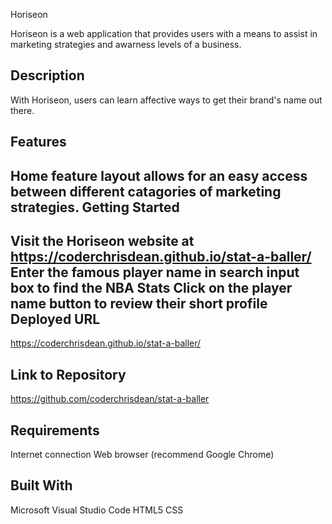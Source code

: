 Horiseon

Horiseon is a web application that provides users with a means to assist in marketing strategies and awarness levels of a business.

Description
---
With Horiseon, users can learn affective ways to get their brand's name out there.

Features
---
Home feature layout allows for an easy access between different catagories of marketing strategies.
Getting Started
---
Visit the Horiseon website at https://coderchrisdean.github.io/stat-a-baller/
Enter the famous player name in search input box to find the NBA Stats
Click on the player name button to review their short profile
Deployed URL
---
https://coderchrisdean.github.io/stat-a-baller/

Link to Repository
---
https://github.com/coderchrisdean/stat-a-baller

Requirements
---
Internet connection
Web browser (recommend Google Chrome)

Built With
---
Microsoft Visual Studio Code
HTML5
CSS
